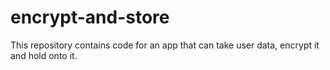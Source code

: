 # encrypt-and-store
This repository contains code for an app that can take user data, encrypt it and hold onto it.

